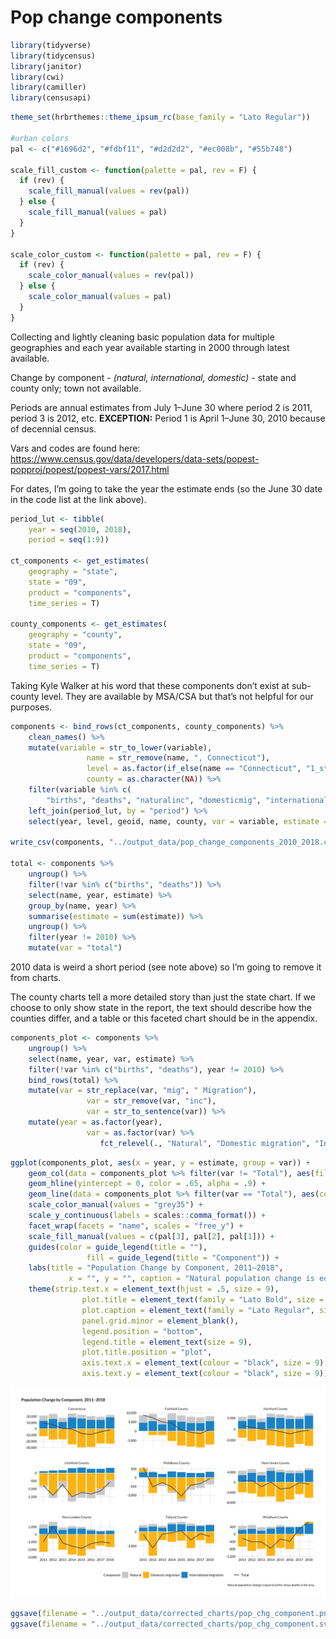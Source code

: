 Pop change components
================

``` r
library(tidyverse)
library(tidycensus)
library(janitor)
library(cwi)
library(camiller)
library(censusapi)
```

``` r
theme_set(hrbrthemes::theme_ipsum_rc(base_family = "Lato Regular"))

#urban colors
pal <- c("#1696d2", "#fdbf11", "#d2d2d2", "#ec008b", "#55b748")

scale_fill_custom <- function(palette = pal, rev = F) {
  if (rev) {
    scale_fill_manual(values = rev(pal))
  } else {
    scale_fill_manual(values = pal)
  }
}

scale_color_custom <- function(palette = pal, rev = F) {
  if (rev) {
    scale_color_manual(values = rev(pal))
  } else {
    scale_color_manual(values = pal)
  }
}
```

Collecting and lightly cleaning basic population data for multiple
geographies and each year available starting in 2000 through latest
available.

Change by component - *(natural, international, domestic)* - state and
county only; town not available.

Periods are annual estimates from July 1–June 30 where period 2 is 2011,
period 3 is 2012, etc. **EXCEPTION:** Period 1 is April 1–June 30, 2010
because of decennial census.

Vars and codes are found here:
<https://www.census.gov/data/developers/data-sets/popest-popproj/popest/popest-vars/2017.html>

For dates, I’m going to take the year the estimate ends (so the June 30
date in the code list at the link above).

``` r
period_lut <- tibble(
    year = seq(2010, 2018),
    period = seq(1:9))

ct_components <- get_estimates(
    geography = "state", 
    state = "09", 
    product = "components", 
    time_series = T)

county_components <- get_estimates(
    geography = "county", 
    state = "09", 
    product = "components", 
    time_series = T)
```

Taking Kyle Walker at his word that these components don’t exist at
sub-county level. They are available by MSA/CSA but that’s not helpful
for our purposes.

``` r
components <- bind_rows(ct_components, county_components) %>%
    clean_names() %>% 
    mutate(variable = str_to_lower(variable),
                 name = str_remove(name, ", Connecticut"),
                 level = as.factor(if_else(name == "Connecticut", "1_state", "2_counties")),
                 county = as.character(NA)) %>% 
    filter(variable %in% c(
        "births", "deaths", "naturalinc", "domesticmig", "internationalmig")) %>% 
    left_join(period_lut, by = "period") %>% 
    select(year, level, geoid, name, county, var = variable, estimate = value)

write_csv(components, "../output_data/pop_change_components_2010_2018.csv")

total <- components %>% 
    ungroup() %>% 
    filter(!var %in% c("births", "deaths")) %>% 
    select(name, year, estimate) %>% 
    group_by(name, year) %>% 
    summarise(estimate = sum(estimate)) %>% 
    ungroup() %>% 
    filter(year != 2010) %>% 
    mutate(var = "total")
```

2010 data is weird a short period (see note above) so I’m going to
remove it from charts.

The county charts tell a more detailed story than just the state chart.
If we choose to only show state in the report, the text should describe
how the counties differ, and a table or this faceted chart should be in
the appendix.

``` r
components_plot <- components %>% 
    ungroup() %>% 
    select(name, year, var, estimate) %>% 
    filter(!var %in% c("births", "deaths"), year != 2010) %>% 
    bind_rows(total) %>% 
    mutate(var = str_replace(var, "mig", " Migration"),
                 var = str_remove(var, "inc"),
                 var = str_to_sentence(var)) %>% 
    mutate(year = as.factor(year),
                 var = as.factor(var) %>% 
                    fct_relevel(., "Natural", "Domestic migration", "International migration"))
```

``` r
ggplot(components_plot, aes(x = year, y = estimate, group = var)) +
    geom_col(data = components_plot %>% filter(var != "Total"), aes(fill = var), position = position_stack(), color = "white", size = 0.1) +
    geom_hline(yintercept = 0, color = .65, alpha = .9) +
    geom_line(data = components_plot %>% filter(var == "Total"), aes(color = var), size = .85) +
    scale_color_manual(values = "grey35") +
    scale_y_continuous(labels = scales::comma_format()) +
    facet_wrap(facets = "name", scales = "free_y") +
    scale_fill_manual(values = c(pal[3], pal[2], pal[1])) +
    guides(color = guide_legend(title = ""),
                 fill = guide_legend(title = "Component")) +
    labs(title = "Population Change by Component, 2011–2018",
             x = "", y = "", caption = "Natural population change is equal to births minus deaths in the area.") +
    theme(strip.text.x = element_text(hjust = .5, size = 9),
                plot.title = element_text(family = "Lato Bold", size = 11),
                plot.caption = element_text(family = "Lato Regular", size = 8),
                panel.grid.minor = element_blank(),
                legend.position = "bottom",
                legend.title = element_text(size = 9),
                plot.title.position = "plot", 
                axis.text.x = element_text(colour = "black", size = 9),
                axis.text.y = element_text(colour = "black", size = 9))
```

![](pop_chg_components_files/figure-gfm/unnamed-chunk-5-1.png)<!-- -->

``` r
ggsave(filename = "../output_data/corrected_charts/pop_chg_component.png", dpi = 300, width = 12, height = 8)
ggsave(filename = "../output_data/corrected_charts/pop_chg_component.svg", dpi = 300, width = 12, height = 8)
```
